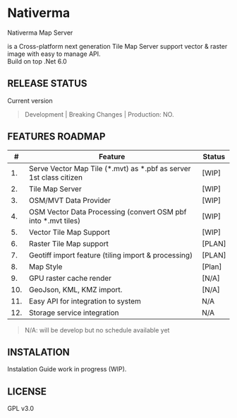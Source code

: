 # Nativerma
Nativerma Map Server

is a Cross-platform next generation
Tile Map Server support vector &amp; raster image with easy to manage API.  
Build on top .Net 6.0  

## RELEASE STATUS
Current version 
> Development | Breaking Changes | Production: NO.

## FEATURES ROADMAP
|#| Feature | Status |
|---|---|---|
|1. |Serve Vector Map Tile (*.mvt) as \*.pbf as server 1st class citizen |[WIP] |
|2. |Tile Map Server | [WIP] |
|3. |OSM/MVT Data Provider | [WIP] |
|4. |OSM Vector Data Processing (convert OSM pbf into *.mvt tiles) | [WIP] |
|5. |Vector Tile Map Support | [WIP] |
|6. |Raster Tile Map support | [PLAN] |
|7. |Geotiff import feature (tiling import & processing) | [PLAN]|
|8. |Map Style | [Plan]|
|9. |GPU raster cache render | [N/A]|
|10. |GeoJson, KML, KMZ import. | [N/A]|
|11. |Easy API for integration to system | N/A |
|12. |Storage service integration |N/A|
> N/A: will be develop but no schedule available yet  

## INSTALATION
Instalation Guide work in progress (WIP). 

## LICENSE
GPL v3.0


